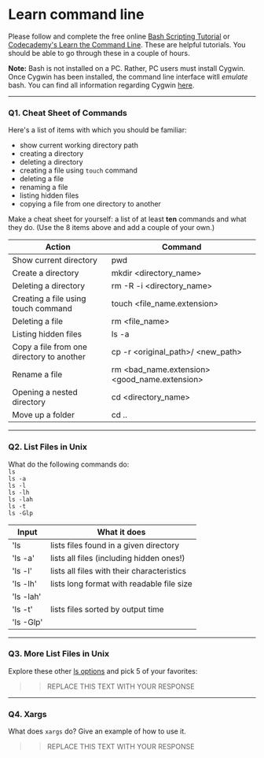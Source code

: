 # Learn command line

Please follow and complete the free online [Bash Scripting Tutorial](https://ryanstutorials.net/bash-scripting-tutorial/) or [Codecademy's Learn the Command Line](https://www.codecademy.com/learn/learn-the-command-line). These are helpful tutorials. You should be able to go through these in a couple of hours.

**Note:** Bash is not installed on a PC. Rather, PC users must install Cygwin. Once Cygwin has been installed, the command line interface witll _emulate_ bash. You can find all information regarding Cygwin [here](https://www.cygwin.com/).

---

### Q1.  Cheat Sheet of Commands  

Here's a list of items with which you should be familiar:  
* show current working directory path
* creating a directory
* deleting a directory
* creating a file using `touch` command
* deleting a file
* renaming a file
* listing hidden files
* copying a file from one directory to another

Make a cheat sheet for yourself: a list of at least **ten** commands and what they do.  (Use the 8 items above and add a couple of your own.)

| Action | Command |
| --- | ---- |
| Show current directory | pwd |
| Create a directory | mkdir <directory_name> |
| Deleting a directory | rm -R -i <directory_name> |
| Creating a file using touch command | touch <file_name.extension> |
| Deleting a file |rm <file_name> |
| Listing hidden files | ls -a |
| Copy a file from one directory to another | cp -r <original_path>/ <new_path> |
| Rename a file | rm <bad_name.extension> <good_name.extension> |
| Opening a nested directory | cd <directory_name> |
| Move up a folder | cd .. |

---

### Q2.  List Files in Unix   

What do the following commands do:  
`ls`  
`ls -a`  
`ls -l`  
`ls -lh`  
`ls -lah`  
`ls -t`  
`ls -Glp`  

| Input | What it does |
| ----| ---- |
| 'ls | lists files found in a given directory |
| 'ls -a' | lists all files (including hidden ones!) |
| 'ls -l' | lists all files with their characteristics |
| 'ls -lh' | lists long format with readable file size |
| 'ls -lah' | |
| 'ls -t' | lists files sorted by output time |
| 'ls -Glp' | |


---

### Q3.  More List Files in Unix  

Explore these other [ls options](http://www.techonthenet.com/unix/basic/ls.php) and pick 5 of your favorites:

> > REPLACE THIS TEXT WITH YOUR RESPONSE

---

### Q4.  Xargs   

What does `xargs` do? Give an example of how to use it.

> > REPLACE THIS TEXT WITH YOUR RESPONSE

 

